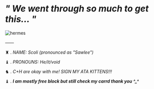 # *" We went through so much to get this... "*

![hermes](https://media1.giphy.com/media/v1.Y2lkPTc5MGI3NjExMzkzbTNianBubzE2N3plYzd2NWk1Zm9nOTQ5ZHVsbHdhbHFvd2RvNSZlcD12MV9pbnRlcm5hbF9naWZfYnlfaWQmY3Q9Zw/JpRxJ4s76Y4qEBumzA/giphy.gif)

——

♜ . *NAME: Scoli (pronounced as "Sawlee")*

♝ . *PRONOUNS: He/it/void*

♞ . *C+H are okay with me! SIGN MY ATA KITTENS!!!*




♝ . ***I am mostly free block but still check my carrd thank you ^_^***
